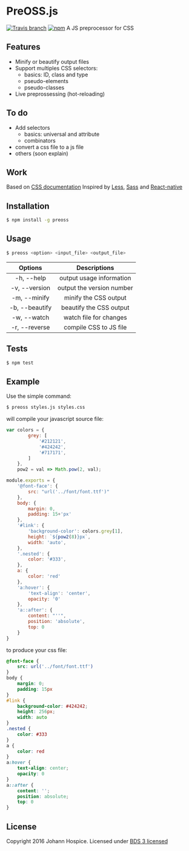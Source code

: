 # PreOSS.js
[![Travis branch](https://img.shields.io/travis/JohannHospice/PreOSS.js.svg?style=flat-square)](https://travis-ci.org/JohannHospice/PreOSS.js)
[![npm](https://img.shields.io/npm/l/preoss.svg?style=flat-square)](http://spdx.org/licenses/BSD-3-Clause)
A JS preprocessor for CSS 

## Features
* Minify or beautify output files 
* Support multiples CSS selectors:
	* basics: ID, class and type
	* pseudo-elements
	* pseudo-classes
* Live preprossessing (hot-reloading)

## To do
* Add selectors
	* basics: universal and attribute
	* combinators 
* convert a css file to a js file
* others (soon explain)

## Work
Based on [CSS documentation](https://developer.mozilla.org/en-US/docs/Web/CSS/Reference#Selectors) 
Inspired by [Less](http://lesscss.org/), [Sass](http://sass-lang.com/) and [React-native](http://facebook.github.io/react-native/)
 
## Installation
```bash
$ npm install -g preoss
```

## Usage
```bash
$ preoss <option> <input_file> <output_file>
```
Options|Descriptions
:-:|:-:
-h, --help|output usage information
-v, --version|output the version number
-m, --minify|minify the CSS output
-b, --beautify|beautify the CSS output
-w, --watch|watch file for changes
-r, --reverse|compile CSS to JS file

## Tests
```bash
$ npm test
```

## Example
Use the simple command:
```bash
$ preoss styles.js styles.css
```
will compile your javascript source file:
```javascript
var colors = {
        grey: [
            '#212121',
            '#424242',
            '#717171',
        ]
    },
    pow2 = val => Math.pow(2, val);

module.exports = {
    '@font-face': {
        src: "url('../font/font.ttf')"
    },
    body: {
        margin: 0,
        padding: 15+'px'
    },
    '#link': {
        'background-color': colors.grey[1],
        height: `${pow2(8)}px`,
        width: 'auto',
    },
    '.nested': {
        color: '#333',
    },
    a: {
        color: 'red'
    },
    'a:hover': {
        'text-align': 'center',
        opacity: '0'
    },
    'a::after': {
        content: "''",
        position: 'absolute',
        top: 0
    }
}
```
to produce your css file:
```css
@font-face {
	src: url('../font/font.ttf')
}
body {
	margin: 0;
	padding: 15px
}
#link {
	background-color: #424242;
	height: 256px;
	width: auto
}
.nested {
	color: #333
}
a {
	color: red
}
a:hover {
	text-align: center;
	opacity: 0
}
a::after {
	content: '';
	position: absolute;
	top: 0
}
```

## License
Copyright 2016 Johann Hospice. Licensed under [BDS 3 licensed](./LICENSE.txt)
